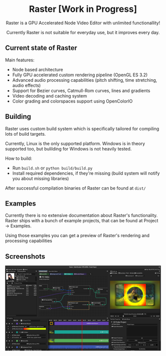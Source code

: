 <h1 align="center">Raster [Work in Progress]</h1>
<p align="center">Raster is a GPU Accelerated Node Video Editor with unlimited functionallity!</p>
<p align="center">Currently Raster is not suitable for everyday use, but it improves every day.</p>

## Current state of Raster

Main features:
* Node based architecture
* Fully GPU accelerated custom rendering pipeline (OpenGL ES 3.2)
* Advanced audio processing capabilities (pitch shifting, time stretching, audio effects)
* Support for Bezier curves, Catmull-Rom curves, lines and gradients
* Video decoding and caching system
* Color grading and colorspaces support using OpenColorIO

## Building
Raster uses custom build system which is specifically tailored for compiling lots of build targets.

Currently, Linux is the only supported platform. Windows is in theory supported too, but bulilding for Windows is not heavily tested.

How to build:
* Run `build.sh` or `python build/build.py`
* Install required dependencies, if they're missing (build system will notify you about missing libraries)

After successful compilation binaries of Raster can be found at `dist/`

## Examples
Currently there is no extensive documentation about Raster's functionality. Raster ships with a bunch of example projects, that can be found at Project -> Examples.

Using those examples you can get a preview of Raster's rendering and processing capabilities

## Screenshots
![PrimaryScreenshot](misc/gallery/LatestImage.png "")
